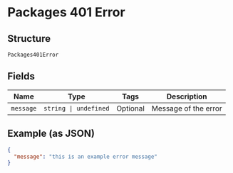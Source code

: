 
# Packages 401 Error

## Structure

`Packages401Error`

## Fields

| Name | Type | Tags | Description |
|  --- | --- | --- | --- |
| `message` | `string \| undefined` | Optional | Message of the error |

## Example (as JSON)

```json
{
  "message": "this is an example error message"
}
```


